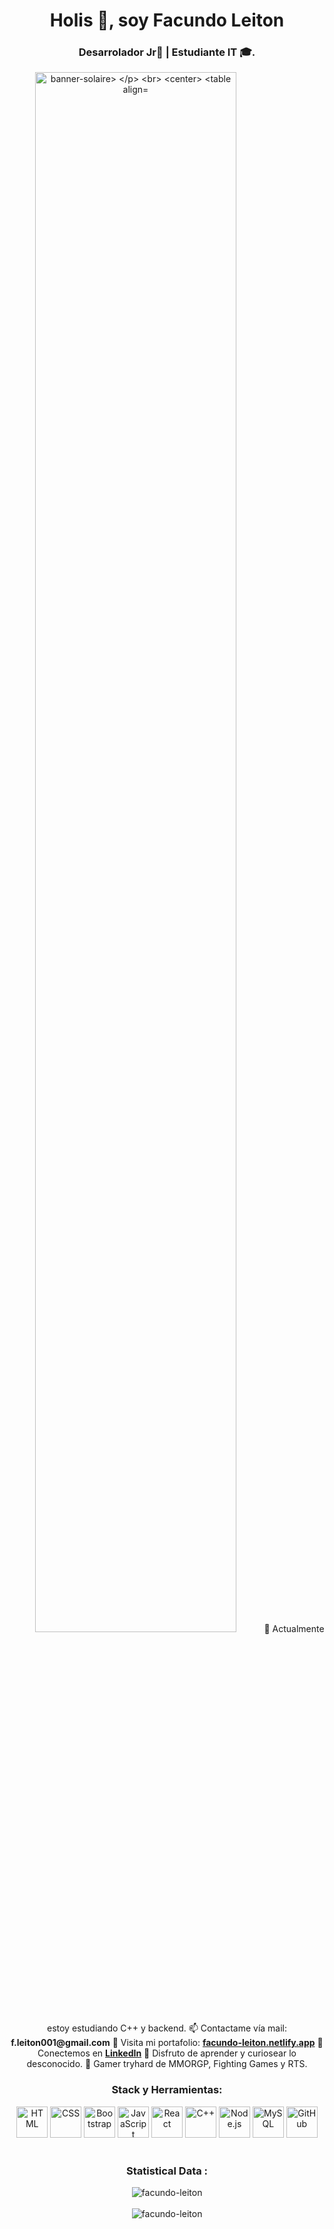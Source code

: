 
<h1 align="center">Holis 👋, soy Facundo Leiton</h1>
<h3 align="center">Desarrolador Jr🌟 | Estudiante IT 🎓.</h3>


<p align="center">
<img width="80%" src="https://i.giphy.com/media/v1.Y2lkPTc5MGI3NjExcnc0aWFuNmJmYXp0NjJzaXQ3a3Z3emlnM3AxdzRuOWo1ZTVzc2dvYSZlcD12MV9pbnRlcm5hbF9naWZfYnlfaWQmY3Q9Zw/etUkfy7BaMYwsGglSG/giphy.gif" alt="banner-solaire>
</p>


<br>
<center>
  <table align="center">
    <tr>
      <td>🌱</td>
      <td>Actualmente estoy estudiando C++ y backend.</td>
    </tr>
    <tr>
      <td>📫</td>
      <td>Contactame vía mail: <strong>f.leiton001@gmail.com</strong></td>
    </tr>
    <tr>
      <td>💼</td>
      <td>Visita mi portafolio: <a href="https://facundo-leiton.netlify.app/" target="_blank"><strong>facundo-leiton.netlify.app</strong></a></td>
    </tr>
    <tr>
      <td>🔗</td>
      <td>Conectemos en <a href="https://www.linkedin.com/in/facundo-leit%C3%B3n/" target="_blank"><strong>LinkedIn</strong></a></td>
    </tr>
    <tr>
      <td>👀</td>
      <td>Disfruto de aprender y curiosear lo desconocido.</td>
    </tr>
    <tr>
      <td>👾</td>
      <td>Gamer tryhard de MMORGP, Fighting Games y RTS.</td>
    </tr>
  </table>
</center>



<br>



<h3 align="center">Stack y Herramientas:</h3>

<div align="center">
	<img width="50" src="https://user-images.githubusercontent.com/25181517/192158954-f88b5814-d510-4564-b285-dff7d6400dad.png" alt="HTML" title="HTML"/>
	<img width="50" src="https://user-images.githubusercontent.com/25181517/183898674-75a4a1b1-f960-4ea9-abcb-637170a00a75.png" alt="CSS" title="CSS"/>
	<img width="50" src="https://user-images.githubusercontent.com/25181517/183898054-b3d693d4-dafb-4808-a509-bab54cf5de34.png" alt="Bootstrap" title="Bootstrap"/>
	<img width="50" src="https://user-images.githubusercontent.com/25181517/117447155-6a868a00-af3d-11eb-9cfe-245df15c9f3f.png" alt="JavaScript" title="JavaScript"/>
	<img width="50" src="https://user-images.githubusercontent.com/25181517/183897015-94a058a6-b86e-4e42-a37f-bf92061753e5.png" alt="React" title="React"/>
	<img width="50" src="https://user-images.githubusercontent.com/25181517/192106073-90fffafe-3562-4ff9-a37e-c77a2da0ff58.png" alt="C++" title="C++"/>
	<img width="50" src="https://user-images.githubusercontent.com/25181517/183568594-85e280a7-0d7e-4d1a-9028-c8c2209e073c.png" alt="Node.js" title="Node.js"/>
	<img width="50" src="https://user-images.githubusercontent.com/25181517/183896128-ec99105a-ec1a-4d85-b08b-1aa1620b2046.png" alt="MySQL" title="MySQL"/>
	<img width="50" src="https://raw.githubusercontent.com/jmnote/z-icons/master/svg/github.svg" alt="GitHub" title="GitHub"/>
</div>


<br>

<h3 align="center">Statistical Data :</h3>
<div align="center">
<img align="center" 
    src="https://github-readme-stats.vercel.app/api/top-langs?username=Lvx4ry&show_icons=true&locale=en&bg_color=0d1117&text_color=ffffff&layout=compact"
    alt="facundo-leiton" 
    bg_color=#808080/>
</div>
<br>
<div align="center">
<img align="center" src="https://github-readme-streak-stats.herokuapp.com/?user=Lvx4ry&theme=dark&background=0d1117&date_format=M%20j%5B%2C%20Y%5D" alt="facundo-leiton" />
</div>

      
